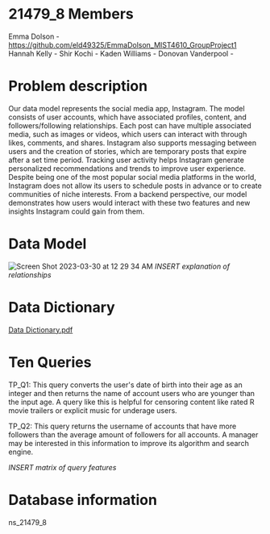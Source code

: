 # 21479_8 Members
Emma Dolson - https://github.com/eld49325/EmmaDolson_MIST4610_GroupProject1
Hannah Kelly - 
Shir Kochi - 
Kaden Williams - 
Donovan Vanderpool - 

# Problem description
Our data model represents the social media app, Instagram. The model consists of user accounts, which have associated profiles, content, and followers/following relationships. Each post can have multiple associated media, such as images or videos, which users can interact with through likes, comments, and shares. Instagram also supports messaging between users and the creation of stories, which are temporary posts that expire after a set time period. Tracking user activity helps Instagram generate personalized recommendations and trends to improve user experience. Despite being one of the most popular social media platforms in the world, Instagram does not allow its users to schedule posts in advance or to create communities of niche interests. From a backend perspective, our model demonstrates how users would interact with these two features and new insights Instagram could gain from them.

# Data Model
![Screen Shot 2023-03-30 at 12 29 34 AM](https://user-images.githubusercontent.com/128401988/228729940-6e1e7645-8a3e-4d5b-ad53-8462281e5100.png)
 *INSERT explanation of relationships*
 
# Data Dictionary
[Data Dictionary.pdf](https://github.com/eld49325/EmmaDolson_MIST4610_GroupProject1/files/11107723/Data.Dictionary.pdf)

# Ten Queries
TP_Q1: This query converts the user's date of birth into their age as an integer and then returns the name of account users who are younger than the input age. A query like this is helpful for censoring content like rated R movie trailers or explicit music for underage users.

TP_Q2: This query returns the username of accounts that have more followers than the average amount of followers for all accounts. A manager may be interested in this information to improve its algorithm and search engine.

*INSERT matrix of query features*

# Database information
ns_21479_8
